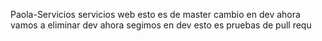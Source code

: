 Paola-Servicios
servicios web
esto es de master
cambio en dev
ahora vamos a eliminar dev
ahora segimos en dev
esto es pruebas de pull requ